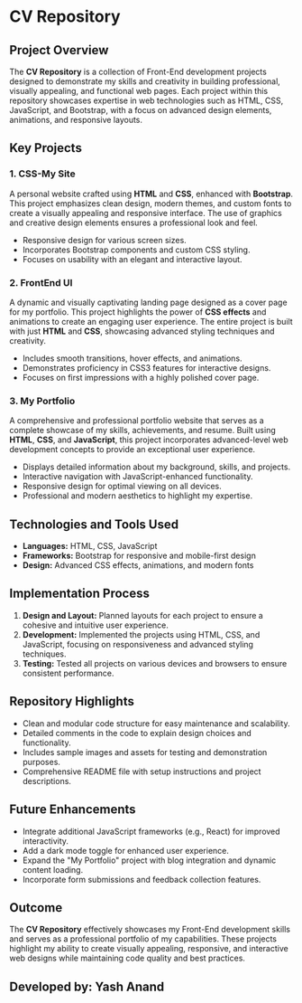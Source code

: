 

  <h1>CV Repository</h1>

  <h2>Project Overview</h2>
    <p>
        The <strong>CV Repository</strong> is a collection of Front-End development projects designed to demonstrate my skills and creativity in building professional, visually appealing, and functional web pages. 
        Each project within this repository showcases expertise in web technologies such as HTML, CSS, JavaScript, and Bootstrap, with a focus on advanced design elements, animations, and responsive layouts.
    </p>
    <h2>Key Projects</h2>
    <h3>1. CSS-My Site</h3>
    <p>
        A personal website crafted using <strong>HTML</strong> and <strong>CSS</strong>, enhanced with <strong>Bootstrap</strong>. This project emphasizes clean design, modern themes, and custom fonts to create a visually appealing and responsive interface. 
        The use of graphics and creative design elements ensures a professional look and feel.
    </p>
    <ul>
        <li>Responsive design for various screen sizes.</li>
        <li>Incorporates Bootstrap components and custom CSS styling.</li>
        <li>Focuses on usability with an elegant and interactive layout.</li>
    </ul>
    <h3>2. FrontEnd UI</h3>
    <p>
        A dynamic and visually captivating landing page designed as a cover page for my portfolio. This project highlights the power of <strong>CSS effects</strong> and animations to create an engaging user experience. 
        The entire project is built with just <strong>HTML</strong> and <strong>CSS</strong>, showcasing advanced styling techniques and creativity.
    </p>
    <ul>
        <li>Includes smooth transitions, hover effects, and animations.</li>
        <li>Demonstrates proficiency in CSS3 features for interactive designs.</li>
        <li>Focuses on first impressions with a highly polished cover page.</li>
    </ul>
    <h3>3. My Portfolio</h3>
    <p>
        A comprehensive and professional portfolio website that serves as a complete showcase of my skills, achievements, and resume. 
        Built using <strong>HTML</strong>, <strong>CSS</strong>, and <strong>JavaScript</strong>, this project incorporates advanced-level web development concepts to provide an exceptional user experience.
    </p>
    <ul>
        <li>Displays detailed information about my background, skills, and projects.</li>
        <li>Interactive navigation with JavaScript-enhanced functionality.</li>
        <li>Responsive design for optimal viewing on all devices.</li>
        <li>Professional and modern aesthetics to highlight my expertise.</li>
    </ul>
    <h2>Technologies and Tools Used</h2>
    <ul>
        <li><strong>Languages:</strong> HTML, CSS, JavaScript</li>
        <li><strong>Frameworks:</strong> Bootstrap for responsive and mobile-first design</li>
        <li><strong>Design:</strong> Advanced CSS effects, animations, and modern fonts</li>
    </ul>
    <h2>Implementation Process</h2>
    <ol>
        <li><strong>Design and Layout:</strong> Planned layouts for each project to ensure a cohesive and intuitive user experience.</li>
        <li><strong>Development:</strong> Implemented the projects using HTML, CSS, and JavaScript, focusing on responsiveness and advanced styling techniques.</li>
        <li><strong>Testing:</strong> Tested all projects on various devices and browsers to ensure consistent performance.</li>
    </ol>

  <h2>Repository Highlights</h2>
    <ul>
        <li>Clean and modular code structure for easy maintenance and scalability.</li>
        <li>Detailed comments in the code to explain design choices and functionality.</li>
        <li>Includes sample images and assets for testing and demonstration purposes.</li>
        <li>Comprehensive README file with setup instructions and project descriptions.</li>
    </ul>

  <h2>Future Enhancements</h2>
    <ul>
        <li>Integrate additional JavaScript frameworks (e.g., React) for improved interactivity.</li>
        <li>Add a dark mode toggle for enhanced user experience.</li>
        <li>Expand the "My Portfolio" project with blog integration and dynamic content loading.</li>
        <li>Incorporate form submissions and feedback collection features.</li>
    </ul>
    <h2>Outcome</h2>
    <p>
        The <strong>CV Repository</strong> effectively showcases my Front-End development skills and serves as a professional portfolio of my capabilities. 
        These projects highlight my ability to create visually appealing, responsive, and interactive web designs while maintaining code quality and best practices.
    </p>


<h2>Developed by: Yash Anand </h2>
